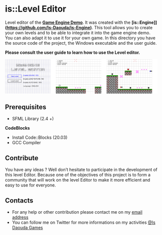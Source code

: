 # is::Level Editor

Level editor of the **[Game Engine Demo](https://github.com/Is-Daouda/is-Engine-Demo)**. It was created with the **[is::Engine]](https://github.com/Is-Daouda/is-Engine)**. This tool allows you to create your own levels and to be able to integrate it into the game engine demo. You can also adapt it to use it for your own game.
In this directory you have the source code of the project, the Windows executable and the user guide.

**Please consult the user guide to learn how to use the Level editor.**

![image](./images/demo_screen.png)

## Prerequisites
- SFML Library (2.4 +)

**CodeBlocks**
- Install Code::Blocks (20.03)
- GCC Compiler

## Contribute
You have any ideas ? Well don’t hesitate to participate in the development of this level Editor. Because one of the objectives of this project is to form a community that will work on the level Editor to make it more efficient and easy to use for everyone.

## Contacts
  * For any help or other contribution please contact me on my [email address](mailto:isdaouda.n@gmail.com)
  * You can follow me on Twitter for more informations on my activities [@Is Daouda Games](https://twitter.com/IsDaouda_Games)